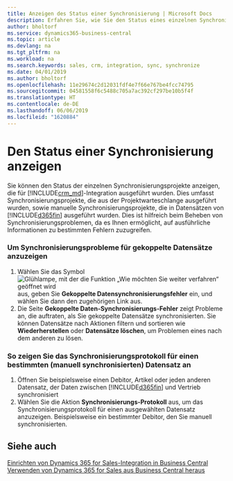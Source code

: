 ```yaml
---
title: Anzeigen des Status einer Synchronisierung | Microsoft Docs
description: Erfahren Sie, wie Sie den Status eines einzelnen Synchronisierungsprojekts anzeigen.
author: bholtorf
ms.service: dynamics365-business-central
ms.topic: article
ms.devlang: na
ms.tgt_pltfrm: na
ms.workload: na
ms.search.keywords: sales, crm, integration, sync, synchronize
ms.date: 04/01/2019
ms.author: bholtorf
ms.openlocfilehash: 11e29674c2d12031fdf4e7f66e767be4fcc74795
ms.sourcegitcommit: 04581558f6c5488c705a7ac392cf297be10b5f4f
ms.translationtype: HT
ms.contentlocale: de-DE
ms.lasthandoff: 06/06/2019
ms.locfileid: "1620884"
---
```

# <a name="view-the-status-of-a-synchronization"></a>Den Status einer Synchronisierung anzeigen
Sie können den Status der einzelnen Synchronisierungsprojekte anzeigen, die für [!INCLUDE[crm_md](includes/crm_md.md)]-Integration ausgeführt wurden. Dies umfasst Synchronisierungsprojekte, die aus der Projektwarteschlange ausgeführt wurden, sowie manuelle Synchronisierungsprojekte, die in Datensätzen von [!INCLUDE[d365fin](includes/d365fin_md.md)] ausgeführt wurden. Dies ist hilfreich beim Beheben von Synchronisierungsproblemen, da es Ihnen ermöglicht, auf ausführliche Informationen zu bestimmten Fehlern zuzugreifen.

### <a name="to-view-synchronization-issues-for-coupled-records"></a>Um Synchronisierungsprobleme für gekoppelte Datensätze anzuzeigen
1. Wählen Sie das Symbol ![Glühlampe, mit der die Funktion „Wie möchten Sie weiter verfahren“ geöffnet wird](media/ui-search/search_small.png "Wie möchten Sie weiter verfahren?") aus, geben Sie **Gekoppelte Datensynchronisierungsfehler** ein, und wählen Sie dann den zugehörigen Link aus.
2. Die Seite **Gekoppelte Daten-Synchronisierungs-Fehler** zeigt Probleme an, die auftraten, als Sie gekoppelte Datensätze synchronisierten. Sie können Datensätze nach Aktionen filtern und sortieren wie **Wiederherstellen** oder **Datensätze löschen**, um Problemen eines nach dem anderen zu lösen.

### <a name="to-view-synchronization-log-for-specific-manually-synchronized-record"></a>So zeigen Sie das Synchronisierungsprotokoll für einen bestimmten (manuell synchronisierten) Datensatz an
1. Öffnen Sie beispielsweise einen Debitor, Artikel oder jeden anderen Datensatz, der Daten zwischen [!INCLUDE[d365fin](includes/d365fin_md.md)] und Vertrieb synchronisiert
2. Wählen Sie die Aktion **Synchronisierungs-Protokoll** aus, um das Synchronisierungsprotokoll für einen ausgewählten Datensatz anzuzeigen. Beispielsweise ein bestimmter Debitor, den Sie manuell synchronisierten.

## <a name="see-also"></a>Siehe auch  
[Einrichten von Dynamics 365 for Sales-Integration in Business Central](admin-setting-up-integration-with-dynamics-sales.md)  
[Verwenden von Dynamics 365 for Sales aus Business Central heraus](marketing-integrate-dynamicscrm.md)
